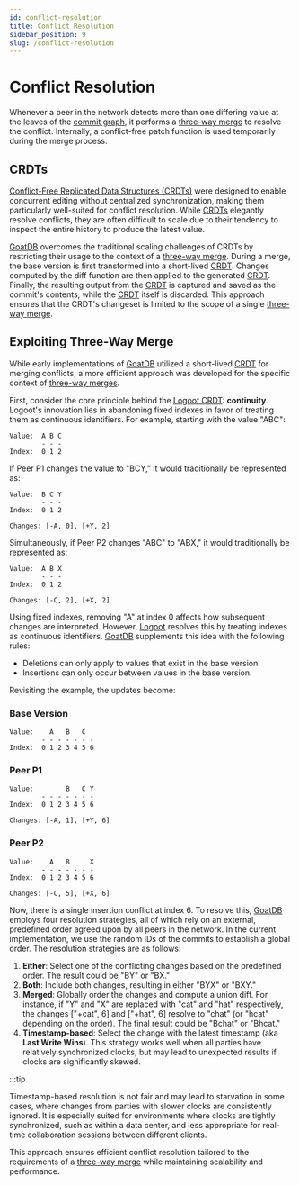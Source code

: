 ```yaml
---
id: conflict-resolution
title: Conflict Resolution
sidebar_position: 9
slug: /conflict-resolution
---
```



# Conflict Resolution

Whenever a peer in the network detects more than one differing value at the
leaves of the [commit graph](/commit-graph), it performs a
[three-way merge](https://en.wikipedia.org/wiki/Merge_(version_control)#Three-way_merge)
to resolve the conflict. Internally, a conflict-free patch function is used
temporarily during the merge process.

## CRDTs

[Conflict-Free Replicated Data Structures (CRDTs)](https://en.wikipedia.org/wiki/Conflict-free_replicated_data_type)
were designed to enable concurrent editing without centralized synchronization,
making them particularly well-suited for conflict resolution. While
[CRDTs](https://en.wikipedia.org/wiki/Conflict-free_replicated_data_type)
elegantly resolve conflicts, they are often difficult to scale due to their
tendency to inspect the entire history to produce the latest value.

[GoatDB](/) overcomes the traditional scaling challenges of CRDTs by restricting
their usage to the context of a
[three-way merge](https://en.wikipedia.org/wiki/Merge_(version_control)#Three-way_merge).
During a merge, the base version is first transformed into a short-lived
[CRDT](https://en.wikipedia.org/wiki/Conflict-free_replicated_data_type).
Changes computed by the diff function are then applied to the generated
[CRDT](https://en.wikipedia.org/wiki/Conflict-free_replicated_data_type).
Finally, the resulting output from the
[CRDT](https://en.wikipedia.org/wiki/Conflict-free_replicated_data_type) is
captured and saved as the commit's contents, while the
[CRDT](https://en.wikipedia.org/wiki/Conflict-free_replicated_data_type) itself
is discarded. This approach ensures that the CRDT's changeset is limited to the
scope of a single
[three-way merge](https://en.wikipedia.org/wiki/Merge_(version_control)#Three-way_merge).

## Exploiting Three-Way Merge

While early implementations of [GoatDB](/) utilized a short-lived
[CRDT](https://en.wikipedia.org/wiki/Conflict-free_replicated_data_type) for
merging conflicts, a more efficient approach was developed for the specific
context of
[three-way merges](https://en.wikipedia.org/wiki/Merge_(version_control)#Three-way_merge).

First, consider the core principle behind the
[Logoot CRDT](https://inria.hal.science/inria-00432368/document):
**continuity**. Logoot's innovation lies in abandoning fixed indexes in favor of
treating them as continuous identifiers. For example, starting with the value
"ABC":

```
Value:  A B C
        - - -
Index:  0 1 2
```

If Peer P1 changes the value to "BCY," it would traditionally be represented as:

```
Value:  B C Y
        - - -
Index:  0 1 2

Changes: [-A, 0], [+Y, 2]
```

Simultaneously, if Peer P2 changes "ABC" to "ABX," it would traditionally be
represented as:

```
Value:  A B X
        - - -
Index:  0 1 2

Changes: [-C, 2], [+X, 2]
```

Using fixed indexes, removing "A" at index 0 affects how subsequent changes are
interpreted. However,
[Logoot](https://inria.hal.science/inria-00432368/document) resolves this by
treating indexes as continuous identifiers. [GoatDB](/) supplements this idea
with the following rules:

- Deletions can only apply to values that exist in the base version.
- Insertions can only occur between values in the base version.

Revisiting the example, the updates become:

### Base Version

```
Value:    A   B   C
        - - - - - - -
Index:  0 1 2 3 4 5 6
```

### Peer P1

```
Value:        B   C Y
        - - - - - - -
Index:  0 1 2 3 4 5 6

Changes: [-A, 1], [+Y, 6]
```

### Peer P2

```
Value:    A   B     X
        - - - - - - -
Index:  0 1 2 3 4 5 6

Changes: [-C, 5], [+X, 6]
```

Now, there is a single insertion conflict at index 6. To resolve this,
[GoatDB](/) employs four resolution strategies, all of which rely on an
external, predefined order agreed upon by all peers in the network. In the
current implementation, we use the random IDs of the commits to establish a
global order. The resolution strategies are as follows:

1. **Either**: Select one of the conflicting changes based on the predefined
   order. The result could be "BY" or "BX."
2. **Both**: Include both changes, resulting in either "BYX" or "BXY."
3. **Merged**: Globally order the changes and compute a union diff. For
   instance, if "Y" and "X" are replaced with "cat" and "hat" respectively, the
   changes ["+cat", 6] and ["+hat", 6] resolve to "chat" (or "hcat" depending on
   the order). The final result could be "Bchat" or "Bhcat."
4. **Timestamp-based**: Select the change with the latest timestamp (aka **Last
   Write Wins**). This strategy works well when all parties have relatively
   synchronized clocks, but may lead to unexpected results if clocks are
   significantly skewed.

:::tip

Timestamp-based resolution is not fair and may lead to starvation in some cases,
where changes from parties with slower clocks are consistently ignored. It is
especially suited for environments where clocks are tightly synchronized, such
as within a data center, and less appropriate for real-time collaboration
sessions between different clients.

This approach ensures efficient conflict resolution tailored to the requirements
of a
[three-way merge](https://en.wikipedia.org/wiki/Merge_(version_control)#Three-way_merge)
while maintaining scalability and performance.
